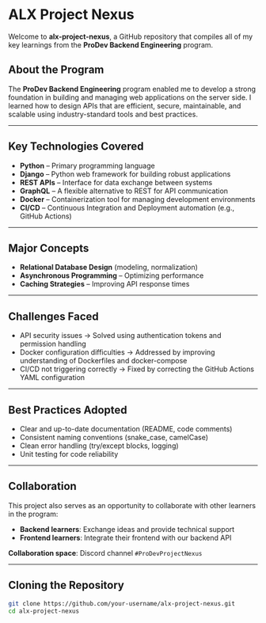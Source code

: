 # ALX Project Nexus

Welcome to **alx-project-nexus**, a GitHub repository that compiles all of my key learnings from the **ProDev Backend Engineering** program.

## About the Program

The **ProDev Backend Engineering** program enabled me to develop a strong foundation in building and managing web applications on the server side. I learned how to design APIs that are efficient, secure, maintainable, and scalable using industry-standard tools and best practices.

---

## Key Technologies Covered

- **Python** – Primary programming language
- **Django** – Python web framework for building robust applications
- **REST APIs** – Interface for data exchange between systems
- **GraphQL** – A flexible alternative to REST for API communication
- **Docker** – Containerization tool for managing development environments
- **CI/CD** – Continuous Integration and Deployment automation (e.g., GitHub Actions)

---

## Major Concepts

- **Relational Database Design** (modeling, normalization)
- **Asynchronous Programming** – Optimizing performance
- **Caching Strategies** – Improving API response times

---

## Challenges Faced

- API security issues → Solved using authentication tokens and permission handling
- Docker configuration difficulties → Addressed by improving understanding of Dockerfiles and docker-compose
- CI/CD not triggering correctly → Fixed by correcting the GitHub Actions YAML configuration

---

## Best Practices Adopted

- Clear and up-to-date documentation (README, code comments)
- Consistent naming conventions (snake_case, camelCase)
- Clean error handling (try/except blocks, logging)
- Unit testing for code reliability

---

## Collaboration

This project also serves as an opportunity to collaborate with other learners in the program:

- **Backend learners**: Exchange ideas and provide technical support
- **Frontend learners**: Integrate their frontend with our backend API

**Collaboration space**: Discord channel `#ProDevProjectNexus`

---

## Cloning the Repository

```bash
git clone https://github.com/your-username/alx-project-nexus.git
cd alx-project-nexus
```
